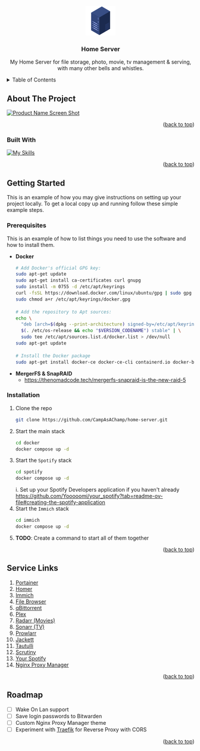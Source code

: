 <div id="top"></div>

<!-- PROJECT LOGO -->
<br />
<div align="center">
  <a href="https://github.com/CampAsAChamp/home-server">
    <img src="imgs/server-512.webp" alt="Logo" width="80" height="80">
  </a>

<h3 align="center">Home Server</h3>

  <p align="center">
    My Home Server for file storage, photo, movie, tv management & serving, with many other bells and whistles.
    <br />
  </p>
</div>


<!-- TABLE OF CONTENTS -->
<details>
  <summary>Table of Contents</summary>
  <ol>
    <li>
      <a href="#about-the-project">About The Project</a>
      <ul>
        <li><a href="#built-with">Built With</a></li>
      </ul>
    </li>
    <li>
      <a href="#getting-started">Getting Started</a>
      <ul>
        <li><a href="#prerequisites">Prerequisites</a></li>
        <li><a href="#installation">Installation</a></li>
      </ul>
    </li>
    <li><a href="#service-links">Service Links</a></li>
    <li><a href="#roadmap">Roadmap</a></li>
  </ol>
</details>


<!-- ABOUT THE PROJECT -->
## About The Project

[![Product Name Screen Shot][product-screenshot]](https://example.com)

<p align="right">(<a href="#top">back to top</a>)</p>


### Built With

[![My Skills](https://skillicons.dev/icons?i=ubuntu,linux,docker,nginx,mongodb,postgres,redis,cloudflare)](https://skillicons.dev)

<p align="right">(<a href="#top">back to top</a>)</p>


<!-- GETTING STARTED -->
## Getting Started

This is an example of how you may give instructions on setting up your project locally.
To get a local copy up and running follow these simple example steps.

### Prerequisites

This is an example of how to list things you need to use the software and how to install them.
- **Docker**
  ```sh
  # Add Docker's official GPG key:
  sudo apt-get update
  sudo apt-get install ca-certificates curl gnupg
  sudo install -m 0755 -d /etc/apt/keyrings
  curl -fsSL https://download.docker.com/linux/ubuntu/gpg | sudo gpg --dearmor -o /etc/apt/keyrings/docker.gpg
  sudo chmod a+r /etc/apt/keyrings/docker.gpg

  # Add the repository to Apt sources:
  echo \
    "deb [arch=$(dpkg --print-architecture) signed-by=/etc/apt/keyrings/docker.gpg] https://download.docker.com/linux/ubuntu \
    $(. /etc/os-release && echo "$VERSION_CODENAME") stable" | \
    sudo tee /etc/apt/sources.list.d/docker.list > /dev/null
  sudo apt-get update

  # Install the Docker package
  sudo apt-get install docker-ce docker-ce-cli containerd.io docker-buildx-plugin docker-compose-plugin
  ```
- **MergerFS & SnapRAID**
  - https://thenomadcode.tech/mergerfs-snapraid-is-the-new-raid-5

### Installation

1. Clone the repo
   ```sh
   git clone https://github.com/CampAsAChamp/home-server.git
   ```
3. Start the main stack
   ```sh
   cd docker
   docker compose up -d
   ```
3. Start the `Spotify` stack
   ```sh
   cd spotify
   docker compose up -d
   ```
    i. Set up your Spotify Developers application if you haven't already https://github.com/Yooooomi/your_spotify?tab=readme-ov-file#creating-the-spotify-application
3. Start the `Immich` stack
   ```sh
   cd immich
   docker compose up -d
   ```
4. **TODO**: Create a command to start all of them together
<p align="right">(<a href="#top">back to top</a>)</p>

<!-- Service Links -->
## Service Links
1. [Portainer](https://192.168.1.118:9443/)
1. [Homer](http://192.168.1.118:8083/)
1. [Immich](http://192.168.1.118:2283/photos)
1. [File Browser](http://192.168.1.118:8082/)
1. [qBittorrent](http://192.168.1.118:8081/)
1. [Plex](http://192.168.1.118:32400/web/index.html#!/)
1. [Radarr (Movies)](http://192.168.1.118:7878/)
1. [Sonarr (TV)](http://192.168.1.118:8989/)
1. [Prowlarr](http://192.168.1.118:9696/)
1. [Jackett](http://192.168.1.118:9117/)
1. [Tautulli](http://192.168.1.118:8181/)
1. [Scrutiny](http://192.168.1.118:8084/)
1. [Your Spotify](http://192.168.1.118:3002/)
1. [Nginx Proxy Manager](http://192.168.1.118:81/)

<p align="right">(<a href="#top">back to top</a>)</p>


<!-- ROADMAP -->
## Roadmap

- [ ] Wake On Lan support
- [ ] Save login passwords to Bitwarden
- [ ] Custom Nginx Proxy Manager theme
- [ ] Experiment with [Traefik](https://traefik.io/traefik/) for Reverse Proxy with CORS

<p align="right">(<a href="#top">back to top</a>)</p>


<!-- MARKDOWN LINKS & ASSETS -->
<!-- https://www.markdownguide.org/basic-syntax/#reference-style-links -->
[product-screenshot]: assets/screenshot.png

